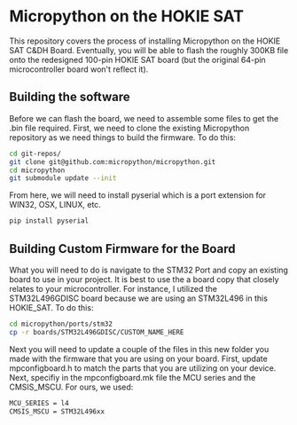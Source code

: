 # Micropython on the HOKIE SAT
This repository covers the process of installing Micropython on the HOKIE SAT C&DH Board. Eventually, you will be able to flash the roughly 300KB file onto the redesigned 100-pin HOKIE SAT board (but the original 64-pin microcontroller board won't reflect it). 

## Building the software
Before we can flash the board, we need to assemble some files to get the .bin file required. First, we need to clone the existing Micropython repository as we need things to build the firmware. To do this:

```bash
cd git-repos/
git clone git@github.com:micropython/micropython.git
cd micropython
git submodule update --init
```
From here, we will need to install pyserial which is a port extension for WIN32, OSX, LINUX, etc.

```bash
pip install pyserial
```

## Building Custom Firmware for the Board
What you will need to do is navigate to the STM32 Port and copy an existing board to use in your project. It is best to use the a board copy that closely relates to your microcontroller. For instance, I utilized the STM32L496GDISC board because we are using an STM32L496 in this HOKIE_SAT. To do this:

```bash
cd micropython/ports/stm32
cp -r boards/STM32L496GDISC/CUSTOM_NAME_HERE
```
Next you will need to update a couple of the files in this new folder you made with the firmware that you are using on your board. First, update mpconfigboard.h to match the parts that you are utilizing on your device. Next, specifiy in the mpconfigboard.mk file the MCU series and the CMSIS_MSCU. For ours, we used:
```bash
MCU_SERIES = l4
CMSIS_MSCU = STM32L496xx
```
